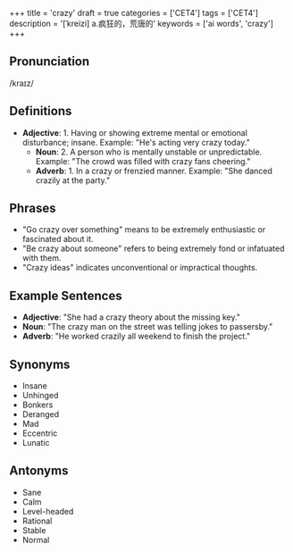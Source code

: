 +++
title = 'crazy'
draft = true
categories = ['CET4']
tags = ['CET4']
description = '[ˈkreizi] a.疯狂的，荒唐的'
keywords = ['ai words', 'crazy']
+++

## Pronunciation
/kraɪz/

## Definitions
- **Adjective**: 1. Having or showing extreme mental or emotional disturbance; insane. Example: "He's acting very crazy today."
   - **Noun**: 2. A person who is mentally unstable or unpredictable. Example: "The crowd was filled with crazy fans cheering."
   - **Adverb**: 1. In a crazy or frenzied manner. Example: "She danced crazily at the party."

## Phrases
- "Go crazy over something" means to be extremely enthusiastic or fascinated about it.
- "Be crazy about someone" refers to being extremely fond or infatuated with them.
- "Crazy ideas" indicates unconventional or impractical thoughts.

## Example Sentences
- **Adjective**: "She had a crazy theory about the missing key."
- **Noun**: "The crazy man on the street was telling jokes to passersby."
- **Adverb**: "He worked crazily all weekend to finish the project."

## Synonyms
- Insane
- Unhinged
- Bonkers
- Deranged
- Mad
- Eccentric
- Lunatic

## Antonyms
- Sane
- Calm
- Level-headed
- Rational
- Stable
- Normal
